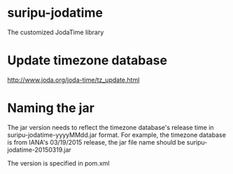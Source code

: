 # suripu-jodatime
The customized JodaTime library

# Update timezone database
http://www.joda.org/joda-time/tz_update.html

# Naming the jar
The jar version needs to reflect the timezone database's release time in suripu-jodatime-yyyyMMdd.jar format. 
For example, the timezone database is from IANA's 03/19/2015 release, the jar file name should be suripu-jodatime-20150319.jar

The version is specified in pom.xml
